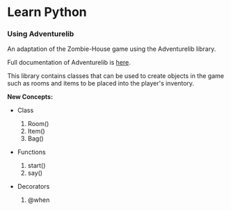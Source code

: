 # Learn Python

### Using Adventurelib

An adaptation of the Zombie-House game using the Adventurelib library.

Full documentation of Adventurelib is [here](https://adventurelib.readthedocs.io/).

This library contains classes that can be used to create objects in the game such as rooms and items to be placed into the player's inventory.

**New Concepts:**

* Class
  1. Room()
  2. Item()
  3. Bag()

* Functions
  1. start()
  2. say()

* Decorators
  1. @when

